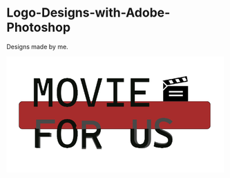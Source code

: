 # Logo-Designs-with-Adobe-Photoshop
Designs made by me. 

![alt text](https://github.com/charybdis67/Logo-Designs-with-Adobe-Photoshop/blob/main/movie%20logo.png)
